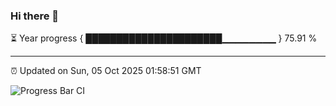 ### Hi there 👋

⏳ Year progress { ██████████████████████▁▁▁▁▁▁▁▁ } 75.91 %

---

⏰ Updated on Sun, 05 Oct 2025 01:58:51 GMT

![Progress Bar CI](https://github.com/ZhaoGui/ZhaoGui/workflows/Progress%20Bar%20CI/badge.svg)
